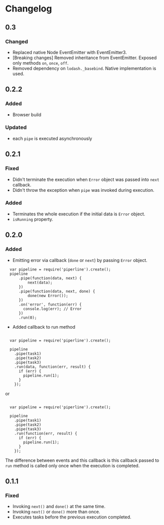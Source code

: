 # Changelog

## 0.3

### Changed
- Replaced native Node EventEmitter with EventEmitter3.
- [Breaking changes] Removed inheritance from EventEmitter. Exposed only methods ``on``, ``once``, ``off``.
- Removed dependency on ``lodash._basebind``. Native implementation is used.

## 0.2.2

### Added

* Browser build

### Updated

* each ``pipe`` is executed asynchronously


## 0.2.1

### Fixed

* Didn't terminate the execution when ``Error`` object was passed into ``next`` callback.
* Didn't throw the exception when ``pipe`` was invoked during execution.

### Added

* Terminates the whole execution if the initial data is ``Error`` object.
* ``isRunning`` property.

## 0.2.0

### Added

* Emitting error via callback (``done`` or ``next``) by passing ``Error`` object.

```
  var pipeline = require('piperline').create();
  pipeline
      .pipe(function(data, next) {
          next(data);
      })
      .pipe(function(data, next, done) {
          done(new Error());
      })
      .on('error', function(err) {
        console.log(err); // Error
      })
      .run(0);

```

* Added callback to run method

```

  var pipeline = require('piperline').create();

  pipeline
    .pipe(task1)
    .pipe(task2)
    .pipe(task3)
    .run(data, function(err, result) {
      if (err) {
        pipeline.run(1);
      }
    });

```

or

```

  var pipeline = require('piperline').create();

  pipeline
    .pipe(task1)
    .pipe(task2)
    .pipe(task3)
    .run(function(err, result) {
      if (err) {
        pipeline.run(1);
      }
    });

```

The difference between events and this callback is this callback passed to ``run`` method is called only once when the execution is completed.

## 0.1.1

### Fixed

* Invoking ``next()`` and ``done()`` at the same time.
* Invoking ``next()`` or ``done()`` more than once.
* Executes tasks before the previous execution completed.
